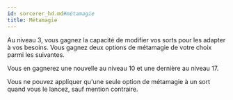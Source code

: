 ```yaml
---
id: sorcerer_hd.md#métamagie
title: Métamagie
---
```


Au niveau 3, vous gagnez la capacité de modifier vos sorts pour les adapter à vos besoins. Vous gagnez deux options de métamagie de votre choix parmi les suivantes.

Vous en gagnerez une nouvelle au niveau 10 et une dernière au niveau 17.

Vous ne pouvez appliquer qu'une seule option de métamagie à un sort quand vous le lancez, sauf mention contraire.

